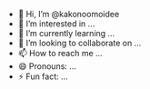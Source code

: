 - 👋 Hi, I’m @kakonoomoidee
- 👀 I’m interested in ...
- 🌱 I’m currently learning ...
- 💞️ I’m looking to collaborate on ...
- 📫 How to reach me ...
- 😄 Pronouns: ...
- ⚡ Fun fact: ...

<!---
kakonoomoidee/kakonoomoidee is a ✨ special ✨ repository because its `README.md` (this file) appears on your GitHub profile.
You can click the Preview link to take a look at your changes.
--->
